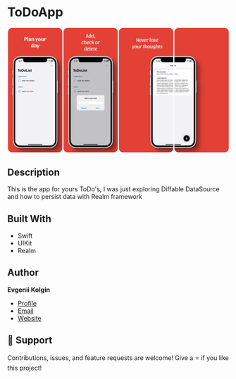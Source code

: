 # ToDoApp
![screenshot](/screenshot.webp)
## Description
This is the app for yours ToDo's, I was just exploring Diffable DataSource and how to persist data with Realm framework

## Built With
- Swift
- UIKit
- Realm

## Author
**Evgenii Kolgin**

- [Profile](https://github.com/Colgates "Evgenii Kolgin")
- [Email](mailto:kolgin.ev@gmail.com?subject=Hi% "Hi!")
- [Website](https://evgeniikolgin.ru "Welcome")

## 🤝 Support
Contributions, issues, and feature requests are welcome!
Give a ⭐️ if you like this project!
